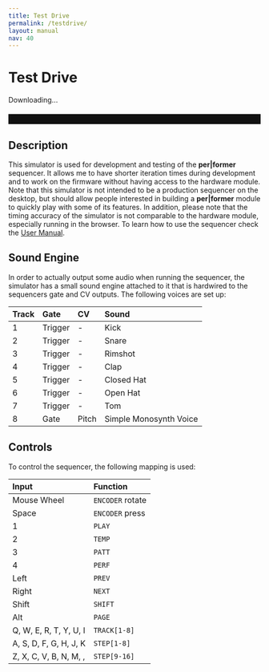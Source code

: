 ```yaml
---
title: Test Drive
permalink: /testdrive/
layout: manual
nav: 40
---
```


<style>
  .emscripten-wrapper {
    background: #111;
    width: 100%;
    padding: 10px 0;
    margin: 20px 0;
  }

  #canvas {
    display: block;
    margin: 0 auto;
  }
</style>

# Test Drive

<div class="spinner" id='spinner'></div>
<div class="emscripten" id="status">Downloading...</div>
    
<div class="emscripten-wrapper">
  <canvas class="emscripten" id="canvas" oncontextmenu="event.preventDefault()"></canvas>
</div>

## Description

This simulator is used for development and testing of the **per\|former** sequencer. It allows me to have shorter iteration times during development and to work on the firmware without having access to the hardware module. Note that this simulator is not intended to be a production sequencer on the desktop, but should allow people interested in building a **per\|former** module to quickly play with some of its features. In addition, please note that the timing accuracy of the simulator is not comparable to the hardware module, especially running in the browser. To learn how to use the sequencer check the [User Manual](../manual).

## Sound Engine

In order to actually output some audio when running the sequencer, the simulator has a small sound engine attached to it that is hardwired to the sequencers gate and CV outputs. The following voices are set up:

| Track | Gate | CV | Sound |
| :--- | :--- | :--- | :--- |
| 1 | Trigger | - | Kick |
| 2 | Trigger | - | Snare |
| 3 | Trigger | - | Rimshot |
| 4 | Trigger | - | Clap |
| 5 | Trigger | - | Closed Hat |
| 6 | Trigger | - | Open Hat |
| 7 | Trigger | - | Tom |
| 8 | Gate | Pitch | Simple Monosynth Voice |

## Controls

To control the sequencer, the following mapping is used:

| Input | Function |
| :--- | :--- |
| Mouse Wheel | `ENCODER` rotate |
| Space | `ENCODER` press |
| 1 | `PLAY` |
| 2 | `TEMP` |
| 3 | `PATT` |
| 4 | `PERF` |
| Left | `PREV` |
| Right | `NEXT` |
| Shift | `SHIFT` |
| Alt | `PAGE` |
| Q, W, E, R, T, Y, U, I | `TRACK[1-8]` |
| A, S, D, F, G, H, J, K | `STEP[1-8]` |
| Z, X, C, V, B, N, M, , | `STEP[9-16]` |


<script type='text/javascript'>
  var statusElement = document.getElementById('status');
  // var progressElement = document.getElementById('progress');
  var spinnerElement = document.getElementById('spinner');

  var Module = {
    preRun: [],
    postRun: [],
    print: (function() {
      var element = document.getElementById('output');
      if (element) element.value = ''; // clear browser cache
      return function(text) {
        if (arguments.length > 1) text = Array.prototype.slice.call(arguments).join(' ');
        // These replacements are necessary if you render to raw HTML
        //text = text.replace(/&/g, "&amp;");
        //text = text.replace(/</g, "&lt;");
        //text = text.replace(/>/g, "&gt;");
        //text = text.replace('\n', '<br>', 'g');
        console.log(text);
        if (element) {
          element.value += text + "\n";
          element.scrollTop = element.scrollHeight; // focus on bottom
        }
      };
    })(),
    printErr: function(text) {
      if (arguments.length > 1) text = Array.prototype.slice.call(arguments).join(' ');
      if (0) { // XXX disabled for safety typeof dump == 'function') {
        dump(text + '\n'); // fast, straight to the real console
      } else {
        console.error(text);
      }
    },
    canvas: (function() {
      var canvas = document.getElementById('canvas');

      // As a default initial behavior, pop up an alert when webgl context is lost. To make your
      // application robust, you may want to override this behavior before shipping!
      // See http://www.khronos.org/registry/webgl/specs/latest/1.0/#5.15.2
      canvas.addEventListener("webglcontextlost", function(e) { alert('WebGL context lost. You will need to reload the page.'); e.preventDefault(); }, false);

      return canvas;
    })(),
    setStatus: function(text) {
      if (!Module.setStatus.last) Module.setStatus.last = { time: Date.now(), text: '' };
      if (text === Module.setStatus.text) return;
      var m = text.match(/([^(]+)\((\d+(\.\d+)?)\/(\d+)\)/);
      var now = Date.now();
      if (m && now - Date.now() < 30) return; // if this is a progress update, skip it if too soon
      if (m) {
        text = m[1];
        // progressElement.value = parseInt(m[2])*100;
        // progressElement.max = parseInt(m[4])*100;
        // progressElement.hidden = false;
        spinnerElement.hidden = false;
      } else {
        // progressElement.value = null;
        // progressElement.max = null;
        // progressElement.hidden = true;
        if (!text) spinnerElement.style.display = 'none';
      }
      statusElement.innerHTML = text;
    },
    totalDependencies: 0,
    monitorRunDependencies: function(left) {
      this.totalDependencies = Math.max(this.totalDependencies, left);
      Module.setStatus(left ? 'Preparing... (' + (this.totalDependencies-left) + '/' + this.totalDependencies + ')' : 'All downloads complete.');
    }
  };
  Module.setStatus('Downloading...');
  window.onerror = function(event) {
    // TODO: do not warn on ok events like simulating an infinite loop or exitStatus
    Module.setStatus('Exception thrown, see JavaScript console');
    spinnerElement.style.display = 'none';
    Module.setStatus = function(text) {
      if (text) Module.printErr('[post-exception status] ' + text);
    };
  };
</script>
<script async type="text/javascript" src="sequencer.js"></script>
